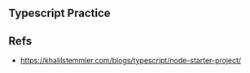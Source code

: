 ## Typescript Practice

## Refs

- https://khalilstemmler.com/blogs/typescript/node-starter-project/
